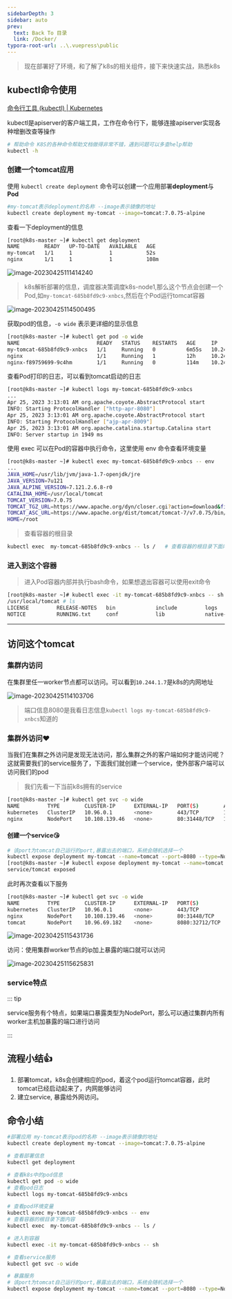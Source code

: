 ```yaml
---
sidebarDepth: 3
sidebar: auto
prev:
  text: Back To 目录
  link: /Docker/
typora-root-url: ..\.vuepress\public
---
```




> 现在部署好了环境，和了解了k8s的相关组件，接下来快速实战，熟悉k8s



## kubectl命令使用

[命令行工具 (kubectl) | Kubernetes](https://kubernetes.io/zh-cn/docs/reference/kubectl/)

kubectl是apiserver的客户端工具，工作在命令行下，能够连接apiserver实现各种增删改查等操作

```sh
# 帮助命令 K8S的各种命令帮助文档做得非常不错，遇到问题可以多查help帮助
kubectl -h
```



### 创建一个tomcat应用

使用 `kubectl create deployment` 命令可以创建一个应用部署**deployment**与**Pod**

```sh
#my-tomcat表示deployment的名称 --image表示镜像的地址 
kubectl create deployment my-tomcat --image=tomcat:7.0.75-alpine
```

查看一下deployment的信息

```sh
[root@k8s-master ~]# kubectl get deployment
NAME        READY   UP-TO-DATE   AVAILABLE   AGE
my-tomcat   1/1     1            1           52s
nginx       1/1     1            1           108m
```

![image-20230425111414240](/images/Docker/image-20230425111414240.png)



> k8s解析部署的信息，调度器决策调度k8s-node1,那么这个节点会创建一个Pod,如`my-tomcat-685b8fd9c9-xnbcs`,然后在个Pod运行tomcat容器

![image-20230425114500495](/images/Docker/image-20230425114500495.png)

获取pod的信息，`-o wide` 表示更详细的显示信息

```sh
[root@k8s-master ~]# kubectl get pod -o wide
NAME                         READY   STATUS    RESTARTS   AGE     IP           NODE        NOMINATED NODE   READINESS GATES
my-tomcat-685b8fd9c9-xnbcs   1/1     Running   0          6m55s   10.244.1.7   k8s-node1   <none>           <none>
nginx                        1/1     Running   1          12h     10.244.2.5   k8s-node2   <none>           <none>
nginx-f89759699-9c4hm        1/1     Running   0          114m    10.244.1.6   k8s-node1   <none>           <none>
```

查看Pod打印的日志，可以看到tomcat启动的日志

```sh
[root@k8s-master ~]# kubectl logs my-tomcat-685b8fd9c9-xnbcs
...
Apr 25, 2023 3:13:01 AM org.apache.coyote.AbstractProtocol start
INFO: Starting ProtocolHandler ["http-apr-8080"]
Apr 25, 2023 3:13:01 AM org.apache.coyote.AbstractProtocol start
INFO: Starting ProtocolHandler ["ajp-apr-8009"]
Apr 25, 2023 3:13:01 AM org.apache.catalina.startup.Catalina start
INFO: Server startup in 1949 ms
```

使用 exec 可以在Pod的容器中执行命令，这里使用 env 命令查看环境变量

```sh
[root@k8s-master ~]# kubectl exec my-tomcat-685b8fd9c9-xnbcs -- env
...
JAVA_HOME=/usr/lib/jvm/java-1.7-openjdk/jre
JAVA_VERSION=7u121
JAVA_ALPINE_VERSION=7.121.2.6.8-r0
CATALINA_HOME=/usr/local/tomcat
TOMCAT_VERSION=7.0.75
TOMCAT_TGZ_URL=https://www.apache.org/dyn/closer.cgi?action=download&filename=tomcat/tomcat-7/v7.0.75/bin/apache-tomcat-7.0.75.tar.gz
TOMCAT_ASC_URL=https://www.apache.org/dist/tomcat/tomcat-7/v7.0.75/bin/apache-tomcat-7.0.75.tar.gz.asc
HOME=/root
```

> 查看容器的根目录

```sh
kubectl exec  my-tomcat-685b8fd9c9-xnbcs -- ls /   # 查看容器的根目录下面内容
```



### 进入到这个容器

> 进入Pod容器内部并执行bash命令，如果想退出容器可以使用exit命令

```sh
[root@k8s-master ~]# kubectl exec -it my-tomcat-685b8fd9c9-xnbcs -- sh
/usr/local/tomcat # ls
LICENSE         RELEASE-NOTES   bin             include         logs            temp            work
NOTICE          RUNNING.txt     conf            lib             native-jni-lib  webapps
```



--------------



## 访问这个tomcat

### 集群内访问

在集群里任一worker节点都可以访问。可以看到`10.244.1.7`是k8s的内网地址

![image-20230425114103706](/images/Docker/image-20230425114103706.png)

> 端口信息8080是我看日志信息`kubectl logs my-tomcat-685b8fd9c9-xnbcs`知道的



### 集群外访问❤️

当我们在集群之外访问是发现无法访问，那么集群之外的客户端如何才能访问呢？这就需要我们的service服务了，下面我们就创建一个service，使外部客户端可以访问我们的pod

> 我们先看一下当前k8s拥有的service

```sh
[root@k8s-master ~]# kubectl get svc -o wide
NAME         TYPE        CLUSTER-IP      EXTERNAL-IP   PORT(S)        AGE    SELECTOR
kubernetes   ClusterIP   10.96.0.1       <none>        443/TCP        12h    <none>
nginx        NodePort    10.108.139.46   <none>        80:31448/TCP   139m   app=nginx
```

#### 创建一个service😘

```sh
# 该port为tomcat自己运行的port,暴露出去的端口，系统会随机选择一个
kubectl expose deployment my-tomcat --name=tomcat --port=8080 --type=NodePort
[root@k8s-master ~]# kubectl expose deployment my-tomcat --name=tomcat --port=8080 --type=NodePort
service/tomcat exposed
```

此时再次查看以下服务

```sh
[root@k8s-master ~]# kubectl get svc -o wide
NAME         TYPE        CLUSTER-IP      EXTERNAL-IP   PORT(S)          AGE    SELECTOR
kubernetes   ClusterIP   10.96.0.1       <none>        443/TCP          13h    <none>
nginx        NodePort    10.108.139.46   <none>        80:31448/TCP     144m   app=nginx
tomcat       NodePort    10.96.69.182    <none>        8080:32712/TCP   44s    app=my-tomcat
```

![image-20230425115431736](/images/Docker/image-20230425115431736.png)

访问：使用集群worker节点的ip加上暴露的端口就可以访问

![image-20230425115625831](/images/Docker/image-20230425115625831.png)



### service特点

::: tip

service服务有个特点，如果端口暴露类型为NodePort，那么可以通过集群内所有worker主机加暴露的端口进行访问

:::







## 流程小结👍

1. 部署tomcat，k8s会创建相应的pod，着这个pod运行tomcat容器，此时tomcat已经启动起来了，内网能够访问
2. 建立service, 暴露给外网访问。



## 命令小结

```sh
#部署应用 my-tomcat表示pod的名称 --image表示镜像的地址 
kubectl create deployment my-tomcat --image=tomcat:7.0.75-alpine

# 查看部署信息
kubectl get deployment

# 查看k8s中的pod信息
kubectl get pod -o wide
# 查看pod日志
kubectl logs my-tomcat-685b8fd9c9-xnbcs

# 查看pod环境变量
kubectl exec my-tomcat-685b8fd9c9-xnbcs -- env
# 查看容器的根目录下面内容
kubectl exec  my-tomcat-685b8fd9c9-xnbcs -- ls /

# 进入到容器
kubectl exec -it my-tomcat-685b8fd9c9-xnbcs -- sh

# 查看service服务
kubectl get svc -o wide

# 暴露服务
# 该port为tomcat自己运行的port,暴露出去的端口，系统会随机选择一个
kubectl expose deployment my-tomcat --name=tomcat --port=8080 --type=NodePort
```

